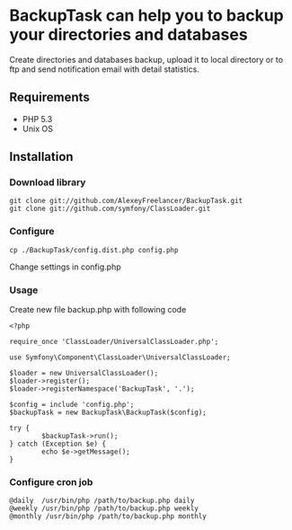 # BackupTask can help you to backup your directories and databases

Create directories and databases backup, upload it to local directory or to ftp and send notification email with detail statistics.

## Requirements

 * PHP 5.3
 * Unix OS
 
## Installation

### Download library

    git clone git://github.com/AlexeyFreelancer/BackupTask.git
    git clone git://github.com/symfony/ClassLoader.git
    
### Configure

    cp ./BackupTask/config.dist.php config.php
    
Change settings in config.php 

### Usage

Create new file backup.php with following code

    <?php

    require_once 'ClassLoader/UniversalClassLoader.php';

    use Symfony\Component\ClassLoader\UniversalClassLoader;

    $loader = new UniversalClassLoader();
    $loader->register();
    $loader->registerNamespace('BackupTask', '.');

    $config = include 'config.php';
    $backupTask = new BackupTask\BackupTask($config);

    try {
            $backupTask->run();
    } catch (Exception $e) {
            echo $e->getMessage();
    }


### Configure cron job

    @daily  /usr/bin/php /path/to/backup.php daily
    @weekly /usr/bin/php /path/to/backup.php weekly
    @monthly /usr/bin/php /path/to/backup.php monthly




